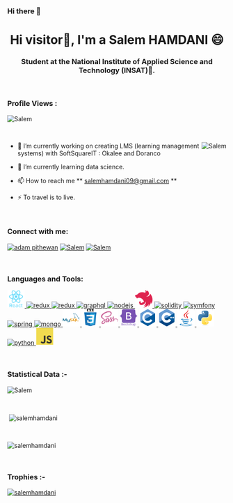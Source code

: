 ### Hi there 👋

<!--
**salemhamdani/salemhamdani** is a ✨ _special_ ✨ repository because its `README.md` (this file) appears on your GitHub profile.

Here are some ideas to get you started:

- 🔭 I’m currently working on ...
- 🌱 I’m currently learning ...
- 👯 I’m looking to collaborate on ...
- 🤔 I’m looking for help with ...
- 💬 Ask me about ...
- 📫 How to reach me: ...
- 😄 Pronouns: ...
- ⚡ Fun fact: ...
-->
<h1 align="center ">Hi visitor👋, I'm a Salem HAMDANI 😄 </h1>
<h3 align="center">Student at the National Institute of Applied Science and Technology (INSAT)🌟.</h3>
<br>
<p align="right"> <h3>Profile Views :</h3><img src="https://komarev.com/ghpvc/?username=salemhamdani&label=Profile%20views&color=0e75b6&style=flat"
    alt="Salem" /> 
  </p>

<br>

<p><img align="right"  src="https://github.com/Adam-pw/Adam-pw/blob/main/animation_500_kxa883sd.gif" alt="Salem" /> </p>

- 🔭 I’m currently working on creating LMS (learning management systems) with SoftSquareIT : Okalee and Doranco

- 🌱 I’m currently learning data science.

- 📫 How to reach me ** salemhamdani09@gmail.com **

- ⚡ To travel is to live.

<br>

<h3 align="left">Connect with me:</h3>
<p align="left">
  <a href="https://www.linkedin.com/in/salem-hamdani-6b0a6a16b/" target="blank"> 
  <img align="center"
      src="https://raw.githubusercontent.com/rahuldkjain/github-profile-readme-generator/master/src/images/icons/Social/linked-in-alt.svg"
      alt="adam pithewan" height="30" width="40" /></a>
  <a href="https://www.facebook.com/salem.hamdani/" target="blank">
  <img align="center"
      src="https://raw.githubusercontent.com/rahuldkjain/github-profile-readme-generator/master/src/images/icons/Social/facebook.svg"
      alt="Salem" height="30" width="40" /></a>

<a href="#"  target="blank">
<img align="center" src="https://cdn.futura-sciences.com/buildsv6/images/largeoriginal/8/4/e/84e4ff1c1a_102482_gmail-logo-definition.jpg"
      alt="Salem" height="30" width="40" /></a>

</p>
<br>
<h3 align="left">Languages and Tools:</h3>
<p align="left">

  <a href="https://fr.reactjs.org/" target="_blank" rel="noreferrer">
    <img src="https://raw.githubusercontent.com/devicons/devicon/master/icons/react/react-original-wordmark.svg"
      alt="redux" width="40" height="40" /> </a>
<a href="https://www.typescriptlang.org/" target="_blank" rel="noreferrer">
    <img src="https://upload.wikimedia.org/wikipedia/commons/4/4c/Typescript_logo_2020.svg"
      alt="redux" width="40" height="40" /> </a>
  <a href="https://redux.js.org/" target="_blank" rel="noreferrer">
    <img src="https://grafikart.fr/uploads/icons/redux.svg"
      alt="redux" width="40" height="40" /> </a>

  <a href="https://graphql.org/" target="_blank" rel="noreferrer">
    <img src="https://upload.wikimedia.org/wikipedia/commons/thumb/1/17/GraphQL_Logo.svg/2048px-GraphQL_Logo.svg.png"
      alt="graphql" width="40" height="40" /> </a> <a href="https://nodejs.org" target="_blank" rel="noreferrer"> <img
        src="https://seeklogo.com/images/N/nodejs-logo-FBE122E377-seeklogo.com.png"
        alt="nodejs" width="40" height="40" /> </a>
  <a href="https://nestjs.com/" target="_blank" rel="noreferrer"> <img
        src="https://raw.githubusercontent.com/devicons/devicon/master/icons/nestjs/nestjs-plain.svg" alt="nestjs"
        width="40" height="40" /> </a>
  <a href="https://nestjs.com/" target="_blank" rel="noreferrer"> <img
        src="https://user-images.githubusercontent.com/79151541/185604206-0e1dfab7-aa39-4106-a938-e86861db3c6f.png" alt="solidity"
        width="40" height="40" /> </a> 
  <a href="https://symfony.com/" target="_blank" rel="noreferrer">
    <img src="https://www.ambient-it.net/wp-content/uploads/2016/04/symfony-logo-175.png"
      alt="symfony" width="40" height="40" /> </a>

  <a href="https://spring.io/projects/spring-boot" target="_blank" rel="noreferrer">
    <img src="https://blog.talanlabs.com/microservices-partie-4-spring-boot/cover.png"
      alt="spring" width="40" height="40" /> </a>
      <a href="https://www.mongodb.com/fr-fr" target="_blank" rel="noreferrer">
    <img src="https://icons-for-free.com/iconfiles/png/512/mongodb+original-1324760553088442944.png"
      alt="mongo" width="40" height="40" /> </a>
      <a href="https://www.mysql.com/" target="_blank" rel="noreferrer"> <img
            src="https://raw.githubusercontent.com/devicons/devicon/master/icons/mysql/mysql-original-wordmark.svg"
            alt="mysql" width="40" height="40" /> </a>
            <a href="https://firebase.google.com/?gclid=CjwKCAiAlrSPBhBaEiwAuLSDUOa8pgzH5AzuqchtMELYQ3F7hlMg_HLly89fAWk-CcV50SxmgU4G4BoCZmgQAvD_BwE&gclsrc=aw.ds" target="_blank" rel="noreferrer">
     <img
       src="https://raw.githubusercontent.com/devicons/devicon/master/icons/css3/css3-original-wordmark.svg" alt="css3"
       width="40" height="40" /> </a><a href="https://sass-lang.com" target="_blank" rel="noreferrer"> <img
        src="https://raw.githubusercontent.com/devicons/devicon/master/icons/sass/sass-original.svg" alt="sass" width="40"
        height="40" /> </a><a href="https://getbootstrap.com" target="_blank" rel="noreferrer">
    <img src="https://raw.githubusercontent.com/devicons/devicon/master/icons/bootstrap/bootstrap-plain-wordmark.svg"
      alt="bootstrap" width="40" height="40" /> </a>
  <a href="https://www.cprogramming.com/" target="_blank"
    rel="noreferrer"> <img src="https://raw.githubusercontent.com/devicons/devicon/master/icons/c/c-original.svg"
      alt="c" width="40" height="40" /> </a>
      <a href="https://www.w3schools.com/cpp/" target="_blank" rel="noreferrer">
    <img src="https://raw.githubusercontent.com/devicons/devicon/master/icons/cplusplus/cplusplus-original.svg"
      alt="cplusplus" width="40" height="40" /> </a>
      <a href="https://www.java.com" target="_blank" rel="noreferrer"> <img
            src="https://raw.githubusercontent.com/devicons/devicon/master/icons/java/java-original.svg" alt="java" width="40"
            height="40" /> </a> 
      <a href="https://www.python.org" target="_blank" rel="noreferrer"> <img
        src="https://raw.githubusercontent.com/devicons/devicon/master/icons/python/python-original.svg" alt="python"
        width="40" height="40" /> </a>
             <a href="https://go.dev/" target="_blank" rel="noreferrer"> <img
        src="https://miro.medium.com/max/1200/1*i2skbfmDsHayHhqPfwt6pA.png" alt="python"
        width="50" height="50" /> </a> 
        <a href="https://developer.mozilla.org/en-US/docs/Web/JavaScript" target="_blank"
    rel="noreferrer"> <img
      src="https://raw.githubusercontent.com/devicons/devicon/master/icons/javascript/javascript-original.svg"
      alt="javascript" width="40" height="40" /> </a>
       
 </p>
 <br>

<h3>Statistical Data :-</h3>
<p><img align="center"
    src="https://github-readme-stats.vercel.app/api/top-langs?username=salemhamdani&show_icons=true&locale=en&layout=compact"
    alt="Salem" /></p>
<br>

<p>&nbsp;<img align="center" src="https://github-readme-stats.vercel.app/api?username=salemhamdani&show_icons=true&locale=en"
    alt="salemhamdani" /></p>

<br>

<p><img align="center" src="https://github-readme-streak-stats.herokuapp.com/?user=salemhamdani&" alt="salemhamdani" /></p>

<br>
<h3>Trophies :-</h3>
<p align="left"> <a href="https://github.com/ryo-ma/github-profile-trophy"><img
      src="https://github-profile-trophy.vercel.app/?username=salemhamdani" alt="salemhamdani" /></a> </p>

<p align="left"> <a href="https://twitter.com/" target="blank"> <img
      src="https://img.shields.io/twitter/follow/?logo=twitter&style=for-the-badge" alt="" /></a></p>
